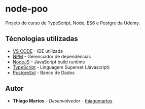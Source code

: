 # node-poo

Projeto do curso de TypeScript, Node, ES6 e Postgre da Udemy.

## Técnologias utilizadas

* [VS CODE](https://code.visualstudio.com/) - IDE utilizada
* [NPM](https://www.npmjs.com/) - Gerenciador de dependências
* [NodeJS](https://nodejs.org/en/) - JavaScript build runtime
* [TypeScript](https://www.typescriptlang.org/) - Linguagem Superset (Javascript)
* [PostgreSql](https://www.postgresql.org/) - Banco de Dados

## Autor

* **Thiago Martos** - *Desenvolvedor* - [thiagomartos](https://github.com/thiagomartos)

